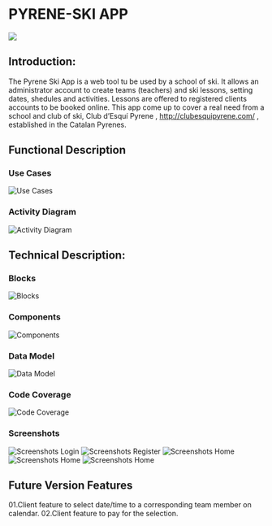 # PYRENE-SKI APP

![](images/skiordie.gif)

## Introduction:

The Pyrene Ski App is a web tool tu be used by a school of ski. It allows an administrator account to create teams (teachers) and ski lessons, setting dates, shedules and activities. Lessons are offered to registered clients accounts to be booked online. This app come up to cover a real need from a school and club of ski, Club d’Esquí Pyrene , http://clubesquipyrene.com/ , established in the Catalan Pyrenes. 


## Functional Description

### Use Cases

![Use Cases](images/ps-usecases_ver0.png)

### Activity Diagram

![Activity Diagram](images/ps-activity-diagram.png)


## Technical Description:

### Blocks

![Blocks](images/ps-block-diagram.png)

### Components

![Components](images/ps-components-diagram.png)

### Data Model

![Data Model](images/ps-data-model.png)

### Code Coverage

![Code Coverage](images/coverage.png)

### Screenshots

![Screenshots Login](images/PS_mockup_landing_register.png)
![Screenshots Register](images/PS_mockup_login_lessonlist.png)
![Screenshots Home](images/PS_mockup_team_teamcreate.png)
![Screenshots Home](images/PS_mockup_removeteam_addlesson.png)
![Screenshots Home](images/PS_mockup_delete_lesson.png)

## Future Version Features

01.Client feature to select date/time to a corresponding team member on calendar.
02.Client feature to pay for the selection. 